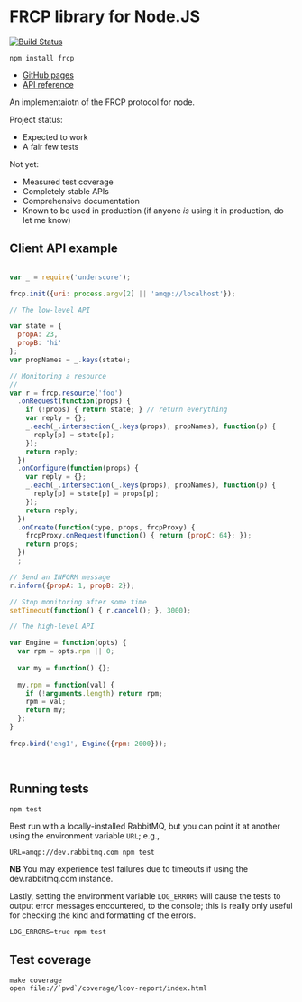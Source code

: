 # FRCP library for Node.JS

[![Build Status](https://travis-ci.org/squaremo/frcp.node.png)](https://travis-ci.org/squaremo/frcp.node)

    npm install frcp

 * [GitHub pages][gh-pages]
 * [API reference][gh-pages-apiref]

An implementaiotn of the FRCP protocol for node.

Project status:

 - Expected to work
 - A fair few tests

Not yet:

 - Measured test coverage
 - Completely stable APIs
 - Comprehensive documentation
 - Known to be used in production (if anyone *is* using it in
   production, do let me know)

## Client API example

```javascript

var _ = require('underscore');

frcp.init({uri: process.argv[2] || 'amqp://localhost'});

// The low-level API

var state = {
  propA: 23,
  propB: 'hi'
};
var propNames = _.keys(state);

// Monitoring a resource
//
var r = frcp.resource('foo')
  .onRequest(function(props) {
    if (!props) { return state; } // return everything
    var reply = {};
    _.each(_.intersection(_.keys(props), propNames), function(p) {
      reply[p] = state[p];
    });
    return reply;
  })
  .onConfigure(function(props) {
    var reply = {};
    _.each(_.intersection(_.keys(props), propNames), function(p) {
      reply[p] = state[p] = props[p];
    });
    return reply;
  })
  .onCreate(function(type, props, frcpProxy) {
    frcpProxy.onRequest(function() { return {propC: 64}; });
    return props;
  })
  ;

// Send an INFORM message
r.inform({propA: 1, propB: 2});

// Stop monitoring after some time
setTimeout(function() { r.cancel(); }, 3000);

// The high-level API

var Engine = function(opts) {
  var rpm = opts.rpm || 0;
  
  var my = function() {};
  
  my.rpm = function(val) {
    if (!arguments.length) return rpm;
    rpm = val;
    return my;
  };
}
  
frcp.bind('eng1', Engine({rpm: 2000}));
    
    
```

## Running tests

    npm test

Best run with a locally-installed RabbitMQ, but you can point it at
another using the environment variable `URL`; e.g.,

    URL=amqp://dev.rabbitmq.com npm test

**NB** You may experience test failures due to timeouts if using the
dev.rabbitmq.com instance.

Lastly, setting the environment variable `LOG_ERRORS` will cause the
tests to output error messages encountered, to the console; this is
really only useful for checking the kind and formatting of the errors.

    LOG_ERRORS=true npm test

## Test coverage

    make coverage
    open file://`pwd`/coverage/lcov-report/index.html

[gh-pages]: http://maxott.github.com/frcp4node/
[gh-pages-apiref]: http://maxott.github.com/frcp4node/doc/channel_api.html
[nave]: https://github.com/isaacs/nave
[tutes]: http://maxott.github.com/frcp4node/tree/master/examples/tutorials
